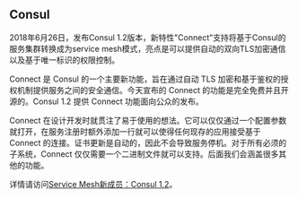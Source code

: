 ## Consul

2018年6月26日，发布Consul 1.2版本，新特性"Connect"支持将基于Consul的服务集群转换成为service mesh模式，亮点是可以提供自动的双向TLS加密通信以及基于唯一标识的权限控制。

Connect 是 Consul 的一个主要新功能，旨在通过自动 TLS 加密和基于鉴权的授权机制提供服务之间的安全通信。今天宣布的 Connect 的功能是完全免费并且开源的。Consul 1.2 提供 Connect 功能面向公众的发布。

Connect 在设计开发时就贯注了易于使用的想法。它可以仅仅通过一个配置参数就打开，在服务注册时额外添加一行就可以使得任何现存的应用接受基于 Connect 的连接。证书更新是自动的，因此不会导致服务停机。对于所有必须的子系统，Connect 仅仅需要一个二进制文件就可以支持。后面我们会涵盖很多其他的功能。

详情请访问[Service Mesh新成员：Consul 1.2](http://www.servicemesher.com/blog/consul-1-2-service-mesh/)。